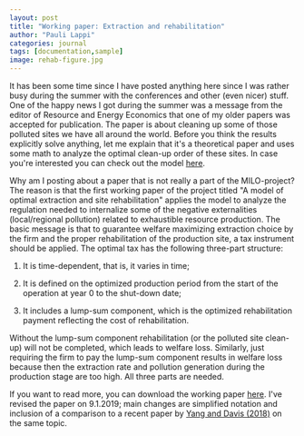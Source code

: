 ```yaml
---
layout: post
title: "Working paper: Extraction and rehabilitation"
author: "Pauli Lappi"
categories: journal
tags: [documentation,sample]
image: rehab-figure.jpg
---
```

It has been some time since I have posted anything here since I was rather busy during the summer with the conferences and other (even nicer) stuff. One of the happy news I got 
during the summer was a message from the editor of Resource and Energy Economics that one of my older papers was accepted for publication. The paper is about 
cleaning up some of those polluted sites we have all around the world. Before you think the results explicitly solve anything, let me explain that 
it's a theoretical paper and uses some math to analyze the optimal clean-up order of these sites. In case you're interested you can check out the model [here](https://www.sciencedirect.com/science/article/pii/S0928765518300678).

Why am I posting about a paper that is not really a part of the MILO-project? The reason is that the first working paper of the project titled 
"A model of optimal extraction and site rehabilitation" applies the model to analyze the regulation needed to internalize some of the negative externalities (local/regional pollution) related to exhaustible resource production. 
The basic message is that to guarantee welfare maximizing extraction choice by the firm and the proper rehabilitation of the production site, 
a tax instrument should be applied. The optimal tax has the following three-part structure:
 
1. It is time-dependent, that is, it varies in time;

2. It is defined on the optimized production period from the start of the operation at year 0 to the shut-down date;

3. It includes a lump-sum component, which is the optimized rehabilitation payment reflecting the cost of rehabilitation. 

Without the lump-sum component rehabilitation (or the polluted site clean-up) will not be completed, which leads to welfare loss. Similarly, just requiring the firm to pay the lump-sum component results in welfare loss
because then the extraction rate and pollution generation during the production stage are too high. All three parts are needed. 

If you want to read more, you can download the working paper [here](https://plappi.github.io/Milo/assets/rehab-wp-Lappi-2018.pdf). I've revised the paper on 9.1.2019; main changes are simplified notation and inclusion of a comparison to a recent paper by [Yang and Davis (2018)](https://www.sciencedirect.com/science/article/abs/pii/S0095069616305265) on the same topic. 
